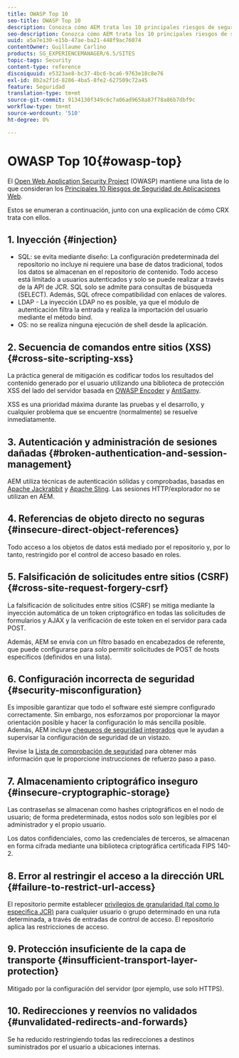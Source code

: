 ```yaml
---
title: OWASP Top 10
seo-title: OWASP Top 10
description: Conozca cómo AEM trata los 10 principales riesgos de seguridad OWASP.
seo-description: Conozca cómo AEM trata los 10 principales riesgos de seguridad OWASP.
uuid: a5a7e130-e15b-47ae-ba21-448f9ac76074
contentOwner: Guillaume Carlino
products: SG_EXPERIENCEMANAGER/6.5/SITES
topic-tags: Security
content-type: reference
discoiquuid: e5323ae8-bc37-4bc6-bca6-9763e18c8e76
exl-id: 8b2a2f1d-8286-4ba5-8fe2-627509c72a45
feature: Seguridad
translation-type: tm+mt
source-git-commit: 9134130f349c6c7a06ad9658a87f78a86b7dbf9c
workflow-type: tm+mt
source-wordcount: '510'
ht-degree: 0%

---
```


# OWASP Top 10{#owasp-top}

El [Open Web Application Security Project](https://www.owasp.org) (OWASP) mantiene una lista de lo que consideran los [Principales 10 Riesgos de Seguridad de Aplicaciones Web](https://www.owasp.org/index.php/OWASP_Top_Ten_Project).

Estos se enumeran a continuación, junto con una explicación de cómo CRX trata con ellos.

## 1. Inyección {#injection}

* SQL: se evita mediante diseño: La configuración predeterminada del repositorio no incluye ni requiere una base de datos tradicional, todos los datos se almacenan en el repositorio de contenido. Todo acceso está limitado a usuarios autenticados y solo se puede realizar a través de la API de JCR. SQL solo se admite para consultas de búsqueda (SELECT). Además, SQL ofrece compatibilidad con enlaces de valores.
* LDAP - La inyección LDAP no es posible, ya que el módulo de autenticación filtra la entrada y realiza la importación del usuario mediante el método bind.
* OS: no se realiza ninguna ejecución de shell desde la aplicación.

## 2. Secuencia de comandos entre sitios (XSS) {#cross-site-scripting-xss}

La práctica general de mitigación es codificar todos los resultados del contenido generado por el usuario utilizando una biblioteca de protección XSS del lado del servidor basada en [OWASP Encoder](https://www.owasp.org/index.php/OWASP_Java_Encoder_Project) y [AntiSamy](https://www.owasp.org/index.php/Category:OWASP_AntiSamy_Project).

XSS es una prioridad máxima durante las pruebas y el desarrollo, y cualquier problema que se encuentre (normalmente) se resuelve inmediatamente.

## 3. Autenticación y administración de sesiones dañadas {#broken-authentication-and-session-management}

AEM utiliza técnicas de autenticación sólidas y comprobadas, basadas en [Apache Jackrabbit](https://jackrabbit.apache.org/) y [Apache Sling](https://sling.apache.org/). Las sesiones HTTP/explorador no se utilizan en AEM.

## 4. Referencias de objeto directo no seguras {#insecure-direct-object-references}

Todo acceso a los objetos de datos está mediado por el repositorio y, por lo tanto, restringido por el control de acceso basado en roles.

## 5. Falsificación de solicitudes entre sitios (CSRF) {#cross-site-request-forgery-csrf}

La falsificación de solicitudes entre sitios (CSRF) se mitiga mediante la inyección automática de un token criptográfico en todas las solicitudes de formularios y AJAX y la verificación de este token en el servidor para cada POST.

Además, AEM se envía con un filtro basado en encabezados de referente, que puede configurarse para *solo* permitir solicitudes de POST de hosts específicos (definidos en una lista).

## 6. Configuración incorrecta de seguridad {#security-misconfiguration}

Es imposible garantizar que todo el software esté siempre configurado correctamente. Sin embargo, nos esforzamos por proporcionar la mayor orientación posible y hacer la configuración lo más sencilla posible. Además, AEM incluye [chequeos de seguridad integrados](/help/sites-administering/operations-dashboard.md) que le ayudan a supervisar la configuración de seguridad de un vistazo.

Revise la [Lista de comprobación de seguridad](/help/sites-administering/security-checklist.md) para obtener más información que le proporcione instrucciones de refuerzo paso a paso.

## 7. Almacenamiento criptográfico inseguro {#insecure-cryptographic-storage}

Las contraseñas se almacenan como hashes criptográficos en el nodo de usuario; de forma predeterminada, estos nodos solo son legibles por el administrador y el propio usuario.

Los datos confidenciales, como las credenciales de terceros, se almacenan en forma cifrada mediante una biblioteca criptográfica certificada FIPS 140-2.

## 8. Error al restringir el acceso a la dirección URL {#failure-to-restrict-url-access}

El repositorio permite establecer [privilegios de granularidad (tal como lo especifica JCR)](https://docs.adobe.com/content/docs/en/spec/jcr/2.0/16_Access_Control_Management.html) para cualquier usuario o grupo determinado en una ruta determinada, a través de entradas de control de acceso. El repositorio aplica las restricciones de acceso.

## 9. Protección insuficiente de la capa de transporte {#insufficient-transport-layer-protection}

Mitigado por la configuración del servidor (por ejemplo, use solo HTTPS).

## 10. Redirecciones y reenvíos no validados {#unvalidated-redirects-and-forwards}

Se ha reducido restringiendo todas las redirecciones a destinos suministrados por el usuario a ubicaciones internas.
